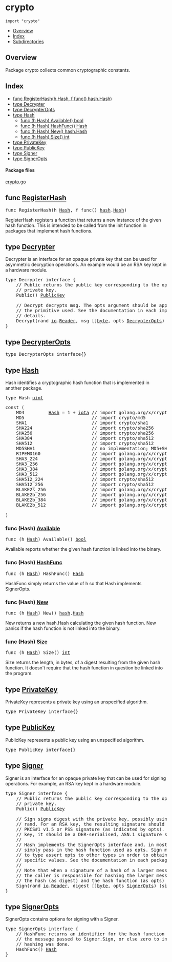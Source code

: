 

# crypto
`import "crypto"`

* [Overview](#pkg-overview)
* [Index](#pkg-index)
* [Subdirectories](#pkg-subdirectories)

## <a id="pkg-overview">Overview</a>
Package crypto collects common cryptographic constants.




## <a id="pkg-index">Index</a>
* [func RegisterHash(h Hash, f func() hash.Hash)](#RegisterHash)
* [type Decrypter](#Decrypter)
* [type DecrypterOpts](#DecrypterOpts)
* [type Hash](#Hash)
  * [func (h Hash) Available() bool](#Hash.Available)
  * [func (h Hash) HashFunc() Hash](#Hash.HashFunc)
  * [func (h Hash) New() hash.Hash](#Hash.New)
  * [func (h Hash) Size() int](#Hash.Size)
* [type PrivateKey](#PrivateKey)
* [type PublicKey](#PublicKey)
* [type Signer](#Signer)
* [type SignerOpts](#SignerOpts)




#### <a id="pkg-files">Package files</a>
[crypto.go](https://golang.org/src/crypto/crypto.go) 






## <a id="RegisterHash">func</a> [RegisterHash](https://golang.org/src/crypto/crypto.go?s=3098:3143#L90)
<pre>func RegisterHash(h <a href="#Hash">Hash</a>, f func() <a href="/pkg/hash/">hash</a>.<a href="/pkg/hash/#Hash">Hash</a>)</pre>
RegisterHash registers a function that returns a new instance of the given
hash function. This is intended to be called from the init function in
packages that implement hash functions.





## <a id="Decrypter">type</a> [Decrypter](https://golang.org/src/crypto/crypto.go?s=5031:5403#L137)
Decrypter is an interface for an opaque private key that can be used for
asymmetric decryption operations. An example would be an RSA key
kept in a hardware module.


<pre>type Decrypter interface {
    <span class="comment">// Public returns the public key corresponding to the opaque,</span>
    <span class="comment">// private key.</span>
    Public() <a href="#PublicKey">PublicKey</a>

    <span class="comment">// Decrypt decrypts msg. The opts argument should be appropriate for</span>
    <span class="comment">// the primitive used. See the documentation in each implementation for</span>
    <span class="comment">// details.</span>
    Decrypt(rand <a href="/pkg/io/">io</a>.<a href="/pkg/io/#Reader">Reader</a>, msg []<a href="/pkg/builtin/#byte">byte</a>, opts <a href="#DecrypterOpts">DecrypterOpts</a>) (plaintext []<a href="/pkg/builtin/#byte">byte</a>, err <a href="/pkg/builtin/#error">error</a>)
}</pre>











## <a id="DecrypterOpts">type</a> [DecrypterOpts](https://golang.org/src/crypto/crypto.go?s=5405:5435#L148)

<pre>type DecrypterOpts interface{}</pre>











## <a id="Hash">type</a> [Hash](https://golang.org/src/crypto/crypto.go?s=364:378#L6)
Hash identifies a cryptographic hash function that is implemented in another
package.


<pre>type Hash <a href="/pkg/builtin/#uint">uint</a></pre>



<pre>const (
    <span id="MD4">MD4</span>         <a href="#Hash">Hash</a> = 1 + <a href="/pkg/builtin/#iota">iota</a> <span class="comment">// import golang.org/x/crypto/md4</span>
    <span id="MD5">MD5</span>                         <span class="comment">// import crypto/md5</span>
    <span id="SHA1">SHA1</span>                        <span class="comment">// import crypto/sha1</span>
    <span id="SHA224">SHA224</span>                      <span class="comment">// import crypto/sha256</span>
    <span id="SHA256">SHA256</span>                      <span class="comment">// import crypto/sha256</span>
    <span id="SHA384">SHA384</span>                      <span class="comment">// import crypto/sha512</span>
    <span id="SHA512">SHA512</span>                      <span class="comment">// import crypto/sha512</span>
    <span id="MD5SHA1">MD5SHA1</span>                     <span class="comment">// no implementation; MD5+SHA1 used for TLS RSA</span>
    <span id="RIPEMD160">RIPEMD160</span>                   <span class="comment">// import golang.org/x/crypto/ripemd160</span>
    <span id="SHA3_224">SHA3_224</span>                    <span class="comment">// import golang.org/x/crypto/sha3</span>
    <span id="SHA3_256">SHA3_256</span>                    <span class="comment">// import golang.org/x/crypto/sha3</span>
    <span id="SHA3_384">SHA3_384</span>                    <span class="comment">// import golang.org/x/crypto/sha3</span>
    <span id="SHA3_512">SHA3_512</span>                    <span class="comment">// import golang.org/x/crypto/sha3</span>
    <span id="SHA512_224">SHA512_224</span>                  <span class="comment">// import crypto/sha512</span>
    <span id="SHA512_256">SHA512_256</span>                  <span class="comment">// import crypto/sha512</span>
    <span id="BLAKE2s_256">BLAKE2s_256</span>                 <span class="comment">// import golang.org/x/crypto/blake2s</span>
    <span id="BLAKE2b_256">BLAKE2b_256</span>                 <span class="comment">// import golang.org/x/crypto/blake2b</span>
    <span id="BLAKE2b_384">BLAKE2b_384</span>                 <span class="comment">// import golang.org/x/crypto/blake2b</span>
    <span id="BLAKE2b_512">BLAKE2b_512</span>                 <span class="comment">// import golang.org/x/crypto/blake2b</span>

)</pre>









### <a id="Hash.Available">func</a> (Hash) [Available](https://golang.org/src/crypto/crypto.go?s=2827:2857#L83)
<pre>func (h <a href="#Hash">Hash</a>) Available() <a href="/pkg/builtin/#bool">bool</a></pre>
Available reports whether the given hash function is linked into the binary.




### <a id="Hash.HashFunc">func</a> (Hash) [HashFunc](https://golang.org/src/crypto/crypto.go?s=458:487#L9)
<pre>func (h <a href="#Hash">Hash</a>) HashFunc() <a href="#Hash">Hash</a></pre>
HashFunc simply returns the value of h so that Hash implements SignerOpts.




### <a id="Hash.New">func</a> (Hash) [New](https://golang.org/src/crypto/crypto.go?s=2544:2573#L72)
<pre>func (h <a href="#Hash">Hash</a>) New() <a href="/pkg/hash/">hash</a>.<a href="/pkg/hash/#Hash">Hash</a></pre>
New returns a new hash.Hash calculating the given hash function. New panics
if the hash function is not linked into the binary.




### <a id="Hash.Size">func</a> (Hash) [Size](https://golang.org/src/crypto/crypto.go?s=2225:2249#L61)
<pre>func (h <a href="#Hash">Hash</a>) Size() <a href="/pkg/builtin/#int">int</a></pre>
Size returns the length, in bytes, of a digest resulting from the given hash
function. It doesn't require that the hash function in question be linked
into the program.




## <a id="PrivateKey">type</a> [PrivateKey](https://golang.org/src/crypto/crypto.go?s=3411:3438#L101)
PrivateKey represents a private key using an unspecified algorithm.


<pre>type PrivateKey interface{}</pre>











## <a id="PublicKey">type</a> [PublicKey](https://golang.org/src/crypto/crypto.go?s=3312:3338#L98)
PublicKey represents a public key using an unspecified algorithm.


<pre>type PublicKey interface{}</pre>











## <a id="Signer">type</a> [Signer](https://golang.org/src/crypto/crypto.go?s=3587:4582#L105)
Signer is an interface for an opaque private key that can be used for
signing operations. For example, an RSA key kept in a hardware module.


<pre>type Signer interface {
    <span class="comment">// Public returns the public key corresponding to the opaque,</span>
    <span class="comment">// private key.</span>
    Public() <a href="#PublicKey">PublicKey</a>

    <span class="comment">// Sign signs digest with the private key, possibly using entropy from</span>
    <span class="comment">// rand. For an RSA key, the resulting signature should be either a</span>
    <span class="comment">// PKCS#1 v1.5 or PSS signature (as indicated by opts). For an (EC)DSA</span>
    <span class="comment">// key, it should be a DER-serialised, ASN.1 signature structure.</span>
    <span class="comment">//</span>
    <span class="comment">// Hash implements the SignerOpts interface and, in most cases, one can</span>
    <span class="comment">// simply pass in the hash function used as opts. Sign may also attempt</span>
    <span class="comment">// to type assert opts to other types in order to obtain algorithm</span>
    <span class="comment">// specific values. See the documentation in each package for details.</span>
    <span class="comment">//</span>
    <span class="comment">// Note that when a signature of a hash of a larger message is needed,</span>
    <span class="comment">// the caller is responsible for hashing the larger message and passing</span>
    <span class="comment">// the hash (as digest) and the hash function (as opts) to Sign.</span>
    Sign(rand <a href="/pkg/io/">io</a>.<a href="/pkg/io/#Reader">Reader</a>, digest []<a href="/pkg/builtin/#byte">byte</a>, opts <a href="#SignerOpts">SignerOpts</a>) (signature []<a href="/pkg/builtin/#byte">byte</a>, err <a href="/pkg/builtin/#error">error</a>)
}</pre>











## <a id="SignerOpts">type</a> [SignerOpts](https://golang.org/src/crypto/crypto.go?s=4642:4855#L127)
SignerOpts contains options for signing with a Signer.


<pre>type SignerOpts interface {
    <span class="comment">// HashFunc returns an identifier for the hash function used to produce</span>
    <span class="comment">// the message passed to Signer.Sign, or else zero to indicate that no</span>
    <span class="comment">// hashing was done.</span>
    HashFunc() <a href="#Hash">Hash</a>
}</pre>














